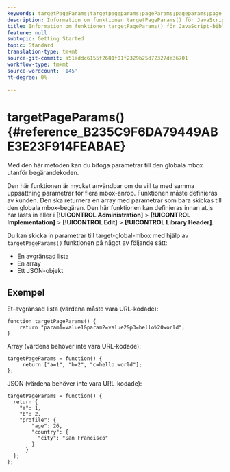 ```yaml
---
keywords: targetPageParams;targetpageparams;pageParams;pageparams;page params;page parameters;at.js;functions;function
description: Information om funktionen targetPageParams() för JavaScript-biblioteket för Adobe Target at.js.
title: Information om funktionen targetPageParams() för JavaScript-biblioteket för Adobe Target at.js.
feature: null
subtopic: Getting Started
topic: Standard
translation-type: tm+mt
source-git-commit: a51addc6155f2681f01f2329b25d72327de36701
workflow-type: tm+mt
source-wordcount: '145'
ht-degree: 0%

---
```



# targetPageParams() {#reference_B235C9F6DA79449ABE3E23F914FEABAE}

Med den här metoden kan du bifoga parametrar till den globala mbox utanför begärandekoden.

Den här funktionen är mycket användbar om du vill ta med samma uppsättning parametrar för flera mbox-anrop. Funktionen måste definieras av kunden. Den ska returnera en array med parametrar som bara skickas till den globala mbox-begäran. Den här funktionen kan definieras innan at.js har lästs in eller i **[!UICONTROL Administration]** > **[!UICONTROL Implementation]** > **[!UICONTROL Edit]** > **[!UICONTROL Library Header]**.

Du kan skicka in parametrar till target-global-mbox med hjälp av `targetPageParams()` funktionen på något av följande sätt:

* En avgränsad lista
* En array
* Ett JSON-objekt

## Exempel

Et-avgränsad lista (värdena måste vara URL-kodade):

```
function targetPageParams() { 
    return "param1=value1&param2=value2&p3=hello%20world"; 
}
```

Array (värdena behöver inte vara URL-kodade):

```
targetPageParams = function() { 
     return ["a=1", "b=2", "c=hello world"]; 
};
```

JSON (värdena behöver inte vara URL-kodade):

```
targetPageParams = function() { 
  return { 
    "a": 1, 
    "b": 2, 
    "profile": { 
        "age": 26, 
        "country": { 
          "city": "San Francisco" 
        } 
      } 
  }; 
};
```
